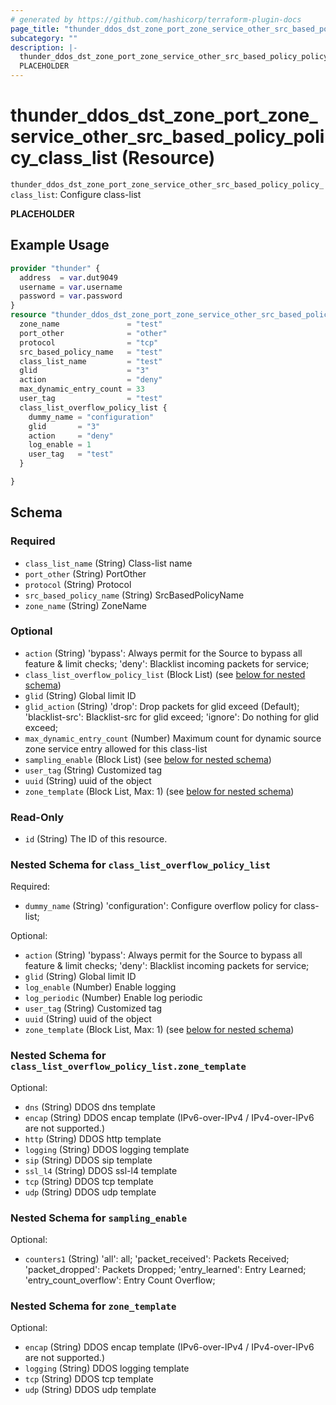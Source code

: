 ```yaml
---
# generated by https://github.com/hashicorp/terraform-plugin-docs
page_title: "thunder_ddos_dst_zone_port_zone_service_other_src_based_policy_policy_class_list Resource - terraform-provider-thunder"
subcategory: ""
description: |-
  thunder_ddos_dst_zone_port_zone_service_other_src_based_policy_policy_class_list: Configure class-list
  PLACEHOLDER
---
```


# thunder_ddos_dst_zone_port_zone_service_other_src_based_policy_policy_class_list (Resource)

`thunder_ddos_dst_zone_port_zone_service_other_src_based_policy_policy_class_list`: Configure class-list

__PLACEHOLDER__

## Example Usage

```terraform
provider "thunder" {
  address  = var.dut9049
  username = var.username
  password = var.password
}
resource "thunder_ddos_dst_zone_port_zone_service_other_src_based_policy_policy_class_list" "thunder_ddos_dst_zone_port_zone_service_other_src_based_policy_policy_class_list" {
  zone_name               = "test"
  port_other              = "other"
  protocol                = "tcp"
  src_based_policy_name   = "test"
  class_list_name         = "test"
  glid                    = "3"
  action                  = "deny"
  max_dynamic_entry_count = 33
  user_tag                = "test"
  class_list_overflow_policy_list {
    dummy_name = "configuration"
    glid       = "3"
    action     = "deny"
    log_enable = 1
    user_tag   = "test"
  }

}
```

<!-- schema generated by tfplugindocs -->
## Schema

### Required

- `class_list_name` (String) Class-list name
- `port_other` (String) PortOther
- `protocol` (String) Protocol
- `src_based_policy_name` (String) SrcBasedPolicyName
- `zone_name` (String) ZoneName

### Optional

- `action` (String) 'bypass': Always permit for the Source to bypass all feature & limit checks; 'deny': Blacklist incoming packets for service;
- `class_list_overflow_policy_list` (Block List) (see [below for nested schema](#nestedblock--class_list_overflow_policy_list))
- `glid` (String) Global limit ID
- `glid_action` (String) 'drop': Drop packets for glid exceed (Default); 'blacklist-src': Blacklist-src for glid exceed; 'ignore': Do nothing for glid exceed;
- `max_dynamic_entry_count` (Number) Maximum count for dynamic source zone service entry allowed for this class-list
- `sampling_enable` (Block List) (see [below for nested schema](#nestedblock--sampling_enable))
- `user_tag` (String) Customized tag
- `uuid` (String) uuid of the object
- `zone_template` (Block List, Max: 1) (see [below for nested schema](#nestedblock--zone_template))

### Read-Only

- `id` (String) The ID of this resource.

<a id="nestedblock--class_list_overflow_policy_list"></a>
### Nested Schema for `class_list_overflow_policy_list`

Required:

- `dummy_name` (String) 'configuration': Configure overflow policy for class-list;

Optional:

- `action` (String) 'bypass': Always permit for the Source to bypass all feature & limit checks; 'deny': Blacklist incoming packets for service;
- `glid` (String) Global limit ID
- `log_enable` (Number) Enable logging
- `log_periodic` (Number) Enable log periodic
- `user_tag` (String) Customized tag
- `uuid` (String) uuid of the object
- `zone_template` (Block List, Max: 1) (see [below for nested schema](#nestedblock--class_list_overflow_policy_list--zone_template))

<a id="nestedblock--class_list_overflow_policy_list--zone_template"></a>
### Nested Schema for `class_list_overflow_policy_list.zone_template`

Optional:

- `dns` (String) DDOS dns template
- `encap` (String) DDOS encap template (IPv6-over-IPv4 / IPv4-over-IPv6 are not supported.)
- `http` (String) DDOS http template
- `logging` (String) DDOS logging template
- `sip` (String) DDOS sip template
- `ssl_l4` (String) DDOS ssl-l4 template
- `tcp` (String) DDOS tcp template
- `udp` (String) DDOS udp template



<a id="nestedblock--sampling_enable"></a>
### Nested Schema for `sampling_enable`

Optional:

- `counters1` (String) 'all': all; 'packet_received': Packets Received; 'packet_dropped': Packets Dropped; 'entry_learned': Entry Learned; 'entry_count_overflow': Entry Count Overflow;


<a id="nestedblock--zone_template"></a>
### Nested Schema for `zone_template`

Optional:

- `encap` (String) DDOS encap template (IPv6-over-IPv4 / IPv4-over-IPv6 are not supported.)
- `logging` (String) DDOS logging template
- `tcp` (String) DDOS tcp template
- `udp` (String) DDOS udp template


